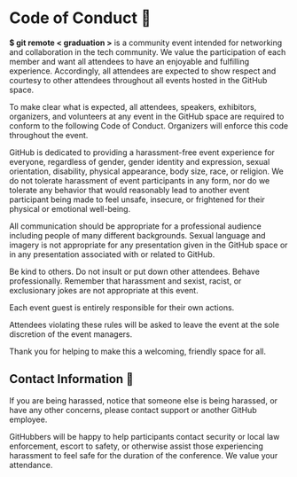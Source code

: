 # Code of Conduct 📔
**$ git remote < graduation >** is a community event intended for networking and collaboration in the tech community. We value the participation of each member and want all attendees to have an enjoyable and fulfilling experience. Accordingly, all attendees are expected to show respect and courtesy to other attendees throughout all events hosted in the GitHub space.

To make clear what is expected, all attendees, speakers, exhibitors, organizers, and volunteers at any event in the GitHub space are required to conform to the following Code of Conduct. Organizers will enforce this code throughout the event.

GitHub is dedicated to providing a harassment-free event experience for everyone, regardless of gender, gender identity and expression, sexual orientation, disability, physical appearance, body size, race, or religion. We do not tolerate harassment of event participants in any form, nor do we tolerate any behavior that would reasonably lead to another event participant being made to feel unsafe, insecure, or frightened for their physical or emotional well-being.

All communication should be appropriate for a professional audience including people of many different backgrounds. Sexual language and imagery is not appropriate for any presentation given in the GitHub space or in any presentation associated with or related to GitHub.

Be kind to others. Do not insult or put down other attendees. Behave professionally. Remember that harassment and sexist, racist, or exclusionary jokes are not appropriate at this event.

Each event guest is entirely responsible for their own actions.

Attendees violating these rules will be asked to leave the event at the sole discretion of the event managers.

Thank you for helping to make this a welcoming, friendly space for all.

## Contact Information 📧
If you are being harassed, notice that someone else is being harassed, or have any other concerns, please contact support or another GitHub employee.


GitHubbers will be happy to help participants contact security or local law enforcement, escort to safety, or otherwise assist those experiencing harassment to feel safe for the duration of the conference. We value your attendance.

